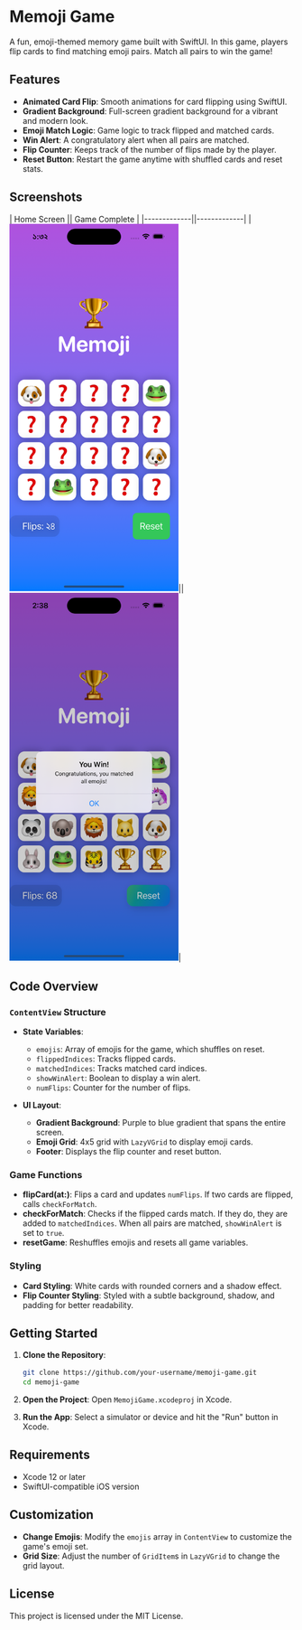 # Memoji Game

A fun, emoji-themed memory game built with SwiftUI. In this game, players flip cards to find matching emoji pairs. Match all pairs to win the game!

## Features

- **Animated Card Flip**: Smooth animations for card flipping using SwiftUI.
- **Gradient Background**: Full-screen gradient background for a vibrant and modern look.
- **Emoji Match Logic**: Game logic to track flipped and matched cards.
- **Win Alert**: A congratulatory alert when all pairs are matched.
- **Flip Counter**: Keeps track of the number of flips made by the player.
- **Reset Button**: Restart the game anytime with shuffled cards and reset stats.

## Screenshots

| Home Screen || Game Complete | 
|-------------||-------------|
|<img src="screenshot/ss.png" alt="Game Screenshot" width="300"/>||<img src="screenshot/Simulator Screenshot - iPhone 14 Pro - 2024-11-14 at 14.39.13.png" alt="Game Screenshot" width="300"/>|


## Code Overview

### `ContentView` Structure

- **State Variables**:
  - `emojis`: Array of emojis for the game, which shuffles on reset.
  - `flippedIndices`: Tracks flipped cards.
  - `matchedIndices`: Tracks matched card indices.
  - `showWinAlert`: Boolean to display a win alert.
  - `numFlips`: Counter for the number of flips.

- **UI Layout**:
  - **Gradient Background**: Purple to blue gradient that spans the entire screen.
  - **Emoji Grid**: 4x5 grid with `LazyVGrid` to display emoji cards.
  - **Footer**: Displays the flip counter and reset button.

### Game Functions

- **flipCard(at:)**: Flips a card and updates `numFlips`. If two cards are flipped, calls `checkForMatch`.
- **checkForMatch**: Checks if the flipped cards match. If they do, they are added to `matchedIndices`. When all pairs are matched, `showWinAlert` is set to `true`.
- **resetGame**: Reshuffles emojis and resets all game variables.

### Styling

- **Card Styling**: White cards with rounded corners and a shadow effect.
- **Flip Counter Styling**: Styled with a subtle background, shadow, and padding for better readability.

## Getting Started

1. **Clone the Repository**:
   ```bash
   git clone https://github.com/your-username/memoji-game.git
   cd memoji-game
   ```

2. **Open the Project**:
   Open `MemojiGame.xcodeproj` in Xcode.

3. **Run the App**:
   Select a simulator or device and hit the "Run" button in Xcode.

## Requirements

- Xcode 12 or later
- SwiftUI-compatible iOS version

## Customization

- **Change Emojis**: Modify the `emojis` array in `ContentView` to customize the game's emoji set.
- **Grid Size**: Adjust the number of `GridItem`s in `LazyVGrid` to change the grid layout.

## License

This project is licensed under the MIT License.
```
